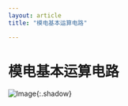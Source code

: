 ```yaml
---
layout: article
title: "模电基本运算电路"

---
```


# 模电基本运算电路

![Image](https://xusenfeng.github.io/myimages/3-2.jpg){:.shadow}